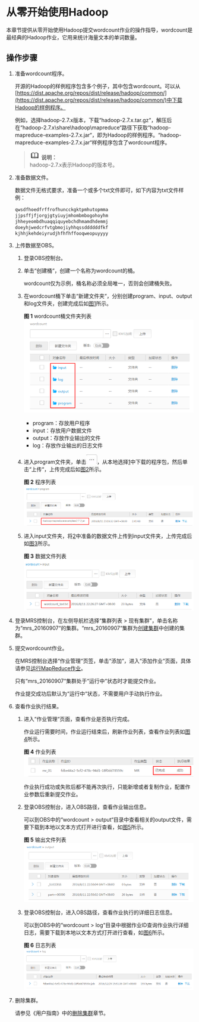 # 从零开始使用Hadoop<a name="ZH-CN_TOPIC_0173178039"></a>

本章节提供从零开始使用Hadoop提交wordcount作业的操作指导，wordcount是最经典的Hadoop作业，它用来统计海量文本的单词数量。

## 操作步骤<a name="saf50f0a3153d4dff94e983737fcd55ae"></a>

1.  <a name="le287346e84914cffadab7f39de92b68d"></a>准备wordcount程序。

    开源的Hadoop的样例程序包含多个例子，其中包含wordcount。可以从[https://dist.apache.org/repos/dist/release/hadoop/common/](https://dist.apache.org/repos/dist/release/hadoop/common/)中下载Hadoop的样例程序。

    例如，选择hadoop-2.7.x版本，下载“hadoop-2.7.x.tar.gz“，解压后在“hadoop-2.7.x\\share\\hadoop\\mapreduce“路径下获取“hadoop-mapreduce-examples-2.7.x.jar“，即为Hadoop的样例程序。“hadoop-mapreduce-examples-2.7.x.jar“样例程序包含了wordcount程序。

    >![](public_sys-resources/icon-note.gif) **说明：**   
    >hadoop-2.7.x表示Hadoop的版本号。  

2.  <a name="l8608e4e8ac884c7a919ca1928791488c"></a>准备数据文件。

    数据文件无格式要求，准备一个或多个txt文件即可，如下内容为txt文件样例：

    ```
    qwsdfhoedfrffrofhuncckgktpmhutopmma
    jjpsffjfjorgjgtyiuyjmhombmbogohoyhm
    jhheyeombdhuaqqiquyebchdhmamdhdemmj
    doeyhjwedcrfvtgbmojiyhhqssddddddfkf
    kjhhjkehdeiyrudjhfhfhffooqweopuyyyy
    ```

3.  上传数据至OBS。
    1.  登录OBS控制台。
    2.  单击“创建桶“，创建一个名称为wordcount的桶。

        wordcount仅为示例，桶名称必须全局唯一，否则会创建桶失败。

    3.  在wordcount桶下单击“新建文件夹“，分别创建program、input、output和log文件夹，创建完成后如[图1](#f5b788a3e684449bbb706e7ed88f3ceee)所示。

        **图 1**  wordcount桶文件夹列表<a name="f5b788a3e684449bbb706e7ed88f3ceee"></a>  
        ![](figures/wordcount桶文件夹列表.png "wordcount桶文件夹列表")

        -   program：存放用户程序
        -   input：存放用户数据文件
        -   output：存放作业输出的文件
        -   log：存放作业输出的日志文件

    4.  进入program文件夹，单击![](figures/icon_mrs_obsmanu.jpg)，从本地选择[1](#le287346e84914cffadab7f39de92b68d)中下载的程序包，然后单击“上传“，上传完成后如[图2](#fa54363aacb7640879f2f7d041a36e3fe)所示。

        **图 2**  程序列表<a name="fa54363aacb7640879f2f7d041a36e3fe"></a>  
        ![](figures/程序列表.png "程序列表")

    5.  进入input文件夹，将[2](#l8608e4e8ac884c7a919ca1928791488c)中准备的数据文件上传到input文件夹，上传完成后如[图3](#f0e55f4ecae264fe0ad38e57eec115caa)所示。

        **图 3**  数据文件列表<a name="f0e55f4ecae264fe0ad38e57eec115caa"></a>  
        ![](figures/数据文件列表.png "数据文件列表")

4.  登录MRS控制台，在左侧导航栏选择“集群列表 \> 现有集群”，单击名称为“mrs\_20160907“的集群。“mrs\_20160907“集群为[创建集群](创建集群-入门.md)中创建的集群。
5.  提交wordcount作业。

    在MRS控制台选择“作业管理“页签，单击“添加“，进入“添加作业“页面，具体请参见[运行MapReduce作业](运行MapReduce作业.md)。

    只有“mrs\_20160907“集群处于“运行中“状态时才能提交作业。

    作业提交成功后默认为“运行中“状态，不需要用户手动执行作业。

6.  查看作业执行结果。
    1.  进入“作业管理“页面，查看作业是否执行完成。

        作业运行需要时间，作业运行结束后，刷新作业列表，查看作业列表如[图4](#fc74e09fd0d7f41c8b061b802b7511799)所示。

        **图 4**  作业列表<a name="fc74e09fd0d7f41c8b061b802b7511799"></a>  
        ![](figures/作业列表.png "作业列表")

        作业执行成功或失败后都不能再次执行，只能新增或者复制作业，配置作业参数后重新提交作业。

    2.  登录OBS控制台，进入OBS路径，查看作业输出信息。

        可以到OBS中的“wordcount \> output“目录中查看相关的output文件，需要下载到本地以文本方式打开进行查看，如[图5](#fbf08cc0204524993bf5e047668bfc9f3)所示。

        **图 5**  输出文件列表<a name="fbf08cc0204524993bf5e047668bfc9f3"></a>  
        ![](figures/输出文件列表.png "输出文件列表")

    3.  登录OBS控制台，进入OBS路径，查看作业执行的详细日志信息。

        可以到OBS中的“wordcount \> log“目录中根据作业ID查询作业执行详细日志，需要下载到本地以文本方式打开进行查看，如[图6](#f74356c7b1f26401e8a54c6790594b39d)所示。

        **图 6**  日志列表<a name="f74356c7b1f26401e8a54c6790594b39d"></a>  
        ![](figures/日志列表.png "日志列表")

7.  删除集群。

    请参见《用户指南》中的[删除集群](删除集群.md)章节。


